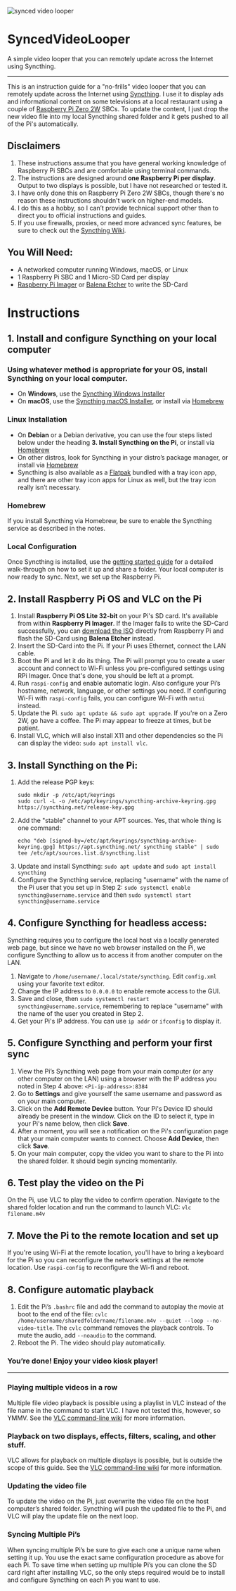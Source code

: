 ![synced video looper](https://github.com/RockyC36/SyncedVideoLooper/assets/72821598/53dbb833-0118-48ff-80c6-cdf1e1544651)
# SyncedVideoLooper
A simple video looper that you can remotely update across the Internet using Syncthing.
***
This is an instruction guide for a "no-frills" video looper that you can remotely update across the Internet using [Syncthing](https://syncthing.net/). I use it to display ads and informational content on some televisions at a local restaurant using a couple of [Raspberry Pi Zero 2W](https://www.raspberrypi.com/products/raspberry-pi-zero-2-w/) SBCs. To update the content, I just drop the new video file into my local Syncthing shared folder and it gets pushed to all of the Pi's automatically.

## Disclaimers
1. These instructions assume that you have general working knowledge of Raspberry Pi SBCs and are comfortable using terminal commands. 
2. The instructions are designed around **one Raspberry Pi per display**. Output to two displays is possible, but I have not researched or tested it.
3. I have only done this on Raspberry Pi Zero 2W SBCs, though there's no reason these instructions shouldn't work on higher-end models.
4. I do this as a hobby, so I can’t provide technical support other than to direct you to official instructions and guides.
5. If you use firewalls, proxies, or need more advanced sync features, be sure to check out the [Syncthing Wiki](https://docs.syncthing.net/users/index.html).
   
## You Will Need:
- A networked computer running Windows, macOS, or Linux
- 1 Raspberry Pi SBC and 1 Micro-SD Card per display
- [Raspberry Pi Imager](https://www.raspberrypi.com/software/) or [Balena Etcher](https://etcher.balena.io/) to write the SD-Card

# Instructions
## 1. Install and configure Syncthing on your local computer
### Using whatever method is appropriate for your OS, install Syncthing on your local computer. 
- On **Windows**, use the [Syncthing Windows Installer](https://github.com/Bill-Stewart/SyncthingWindowsSetup/)
- On **macOS**, use the [Syncthing macOS Installer](https://github.com/syncthing/syncthing-macos), or install via [Homebrew](https://brew.sh)
### Linux Installation
- On **Debian** or a Debian derivative, you can use the four steps listed below under the heading **3. Install Syncthing on the Pi**, or install via [Homebrew](https://brew.sh)
- On other distros, look for Syncthing in your distro’s package manager, or install via [Homebrew](https://brew.sh)
- Syncthing is also available as a [Flatpak](https://flathub.org/apps/search?q=syncthing) bundled with a tray icon app, and there are other tray icon apps for Linux as well, but the tray icon really isn’t necessary.
### Homebrew
If you install Syncthing via Homebrew, be sure to enable the Syncthing service as described in the notes.
### Local Configuration
Once Syncthing is installed, use the [getting started guide](https://docs.syncthing.net/intro/getting-started.html) for a detailed walk-through on how to set it up and share a folder. Your local computer is now ready to sync. Next, we set up the Raspberry Pi.

## 2. Install Raspberry Pi OS and VLC on the Pi
1. Install **Raspberry Pi OS Lite 32-bit** on your Pi's SD card. It's available from within **Raspberry Pi Imager**. If the Imager fails to write the SD-Card successfully, you can [download the ISO](https://www.raspberrypi.com/software/operating-systems/) directly from Raspberry Pi and flash the SD-Card using **Balena Etcher** instead.
2. Insert the SD-Card into the Pi. If your Pi uses Ethernet, connect the LAN cable.
3. Boot the Pi and let it do its thing. The Pi will prompt you to create a user account and connect to Wi-Fi unless you pre-configured settings using RPi Imager.  Once that's done, you should be left at a prompt. 
4. Run `raspi-config` and enable automatic login. Also configure your Pi’s hostname, network, language, or other settings you need. If configuring Wi-Fi with `raspi-config` fails, you can configure Wi-Fi with `nmtui` instead.
5. Update the Pi. `sudo apt update && sudo apt upgrade`. If you're on a Zero 2W, go have a coffee. The Pi may appear to freeze at times, but be patient.
6. Install VLC, which will also install X11 and other dependencies so the Pi can display the video: `sudo apt install vlc`.

## 3. Install Syncthing on the Pi:
1. Add the release PGP keys:
   ```
   sudo mkdir -p /etc/apt/keyrings
   sudo curl -L -o /etc/apt/keyrings/syncthing-archive-keyring.gpg https://syncthing.net/release-key.gpg
   ```
2. Add the "stable" channel to your APT sources. Yes, that whole thing is one command:
   ```
   echo "deb [signed-by=/etc/apt/keyrings/syncthing-archive-keyring.gpg] https://apt.syncthing.net/ syncthing stable" | sudo tee /etc/apt/sources.list.d/syncthing.list
   ```
3. Update and install Syncthing: `sudo apt update` and `sudo apt install syncthing`
4. Configure the Syncthing service, replacing "username" with the name of the Pi user that you set up in Step 2: `sudo systemctl enable syncthing@username.service` and then `sudo systemctl start syncthing@username.service`

## 4. Configure Syncthing for headless access:
Syncthing requires you to configure the local host via a locally generated web page, but since we have no web browser installed on the Pi, we configure Syncthing to allow us to access it from another computer on the LAN.

1. Navigate to `/home/username/.local/state/syncthing`. Edit `config.xml` using your favorite text editor.
2. Change the IP address to `0.0.0.0` to enable remote access to the GUI.
3. Save and close, then `sudo systemctl restart syncthing@username.service`, remembering to replace "username" with the name of the user you created in Step 2.
4. Get your Pi's IP address. You can use `ip addr` or `ifconfig` to display it. 

## 5. Configure Syncthing and perform your first sync
1. View the Pi’s Syncthing web page from your main computer (or any other computer on the LAN) using a browser with the IP address you noted in Step 4 above: `<Pi-ip-address>:8384`
2. Go to **Settings** and give yourself the same username and password as on your main computer.
3. Click on the **Add Remote Device** button. Your Pi's Device ID should already be present in the window. Click on the ID to select it, type in your Pi's name below, then click **Save**. 
4. After a moment, you will see a notification on the Pi's configuration page that your main computer wants to connect. Choose **Add Device**, then click **Save**.
5. On your main computer, copy the video you want to share to the Pi into the shared folder. It should begin syncing momentarily.
## 6. Test play the video on the Pi
On the Pi, use VLC to play the video to confirm operation. Navigate to the shared folder location and run the command to launch VLC: `vlc filename.m4v`

## 7. Move the Pi to the remote location and set up
If you're using Wi-Fi at the remote location, you'll have to bring a keyboard for the Pi so you can reconfigure the network settings at the remote location. Use `raspi-config` to reconfigure the Wi-fi and reboot.

## 8. Configure automatic playback
1. Edit the Pi’s `.bashrc` file and add the command to autoplay the movie at boot to the end of the file: `cvlc /home/username/sharedfoldername/filename.m4v --quiet --loop --no-video-title`. The `cvlc` command removes the playback controls. To mute the audio, add `--noaudio` to the command.
2. Reboot the Pi. The video should play automatically.
### You’re done! Enjoy your video kiosk player!
***
### Playing multiple videos in a row
Multiple file video playback is possible using a playlist in VLC instead of the file name in the command to start VLC. I have not tested this, however, so YMMV. See the [VLC command-line wiki](https://wiki.videolan.org/VLC_command-line_help) for more information.

### Playback on two displays, effects, filters, scaling, and other stuff.
VLC allows for playback on multiple displays is possible, but is outside the scope of this guide. See the [VLC command-line wiki](https://wiki.videolan.org/VLC_command-line_help) for more information.

### Updating the video file
To update the video on the Pi, just overwrite the video file on the host computer’s shared folder. Syncthing will push the updated file to the Pi, and VLC will play the update file on the next loop.

### Syncing Multiple Pi’s
When syncing multiple Pi’s be sure to give each one a unique name when setting it up. You use the exact same configuration procedure as above for each Pi.
To save time when setting up multiple Pi’s you can clone the SD card right after installing VLC, so the only steps required would be to install and configure Syncthing on each Pi you want to use.


